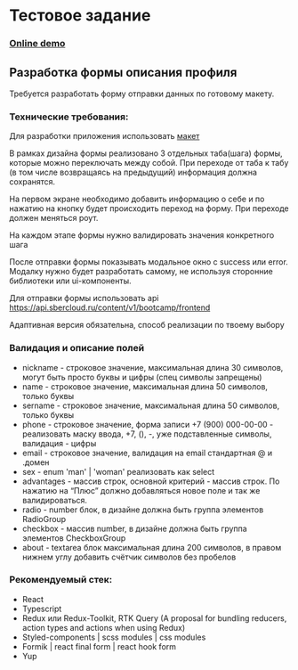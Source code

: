 # Тестовое задание

### [Online demo](https://app-umber-tau.vercel.app/)

## Разработка формы описания профиля
Требуется разработать форму отправки данных по готовому макету.

### Технические требования:
Для разработки приложения использовать [макет](https://www.figma.com/file/rzIp6awR6dGFVrcxcCEwzD/FrontCloudCamp?type=design&node-id=0-1&t=txYEkm69bRXkp06a-0)

В рамках дизайна формы реализовано 3 отдельных таба(шага) формы, которые можно переключать между собой. При переходе от таба к табу (в том числе возвращаясь на предыдущий) информация должна сохранятся.

На первом экране необходимо добавить информацию о себе и по нажатию на кнопку будет происходить переход на форму. При переходе должен меняться роут.

На каждом этапе формы нужно валидировать значения конкретного шага

После отправки формы показывать модальное окно с success или error. Модалку нужно будет разработать самому, не используя сторонние библиотеки или ui-компоненты.

Для отправки формы использовать api https://api.sbercloud.ru/content/v1/bootcamp/frontend

Адаптивная версия обязательна, способ реализации по твоему выбору

### Валидация и описание полей
* nickname - строковое значение, максимальная длина 30 символов, могут быть просто буквы и цифры (спец символы запрещены)
* name - строковое значение, максимальная длина 50 символов, только буквы
* sername - строковое значение, максимальная длина 50 символов, только буквы
* phone - строковое значение, форма записи +7 (900) 000-00-00 - реализовать маску ввода, +7, (), -, уже подставленные символы, валидация - цифры
* email - строковое значение, валидация на email стандартная @ и .домен
* sex - enum 'man' | 'woman' реализовать как select
* advantages - массив строк, основной критерий - массив строк. По нажатию на “Плюс” должно добавляться новое поле и так же валидироваться.
* radio - number блок, в дизайне должна быть группа элементов RadioGroup
* checkbox - массив number, в дизайне должна быть группа элементов CheckboxGroup
* about - textarea блок максимальная длина 200 символов, в правом нижнем углу добавить счётчик символов без пробелов

### Рекомендуемый стек:
* React
* Typescript
* Redux или Redux-Toolkit, RTK Query (A proposal for bundling reducers, action types and actions when using Redux)
* Styled-components | scss modules | css modules
* Formik | react final form | react hook form
* Yup
